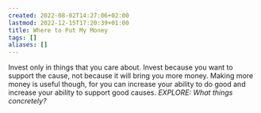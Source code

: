 ```yaml
---
created: 2022-08-02T14:27:06+02:00
lastmod: 2022-12-15T17:20:39+01:00
title: Where to Put My Money
tags: []
aliases: []
---
```

Invest only in things that you care about. Invest because you want to support the cause, not because it will bring you more money. Making more money is useful though, for you can increase your ability to do good and increase your ability to support good causes.
*EXPLORE: What things concretely?*
